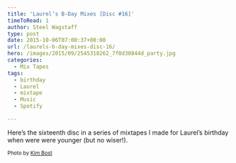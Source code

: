 ```yaml
---
title: 'Laurel’s B-Day Mixes [Disc #16]'
timeToRead: 1 
author: Steel Wagstaff
type: post
date: 2015-10-06T07:00:37+00:00
url: /laurels-b-day-mixes-disc-16/
hero: /images/2015/09/2545318262_7f0d30844d_party.jpg
categories:
  - Mix Tapes
tags:
  - birthday
  - Laurel
  - mixtape
  - Music
  - Spotify

---
```

Here&#8217;s the sixteenth disc in a series of mixtapes I made for Laurel&#8217;s birthday when were were younger (but no wiser!).



<small>Photo by <a href="http://www.flickr.com/photos/57873916@N00/2545318262" target="_blank">Kim Bost</a> <a title="Attribution-ShareAlike License" href="http://creativecommons.org/licenses/by-sa/2.0/" target="_blank" rel="nofollow"><img src="http://music.steelwagstaff.com/wp-content/plugins/wp-inject/images/cc.png" alt="" /></a></small>